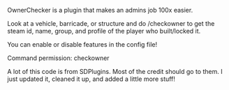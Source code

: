 OwnerChecker is a plugin that makes an admins job 100x easier.

Look at a vehicle, barricade, or structure and do /checkowner to get the steam id, name, group, and profile of the player who built/locked it.

You can enable or disable features in the config file!

Command permission: checkowner

A lot of this code is from SDPlugins. Most of the credit should go to them. I just updated it, cleaned it up, and added a little more stuff!